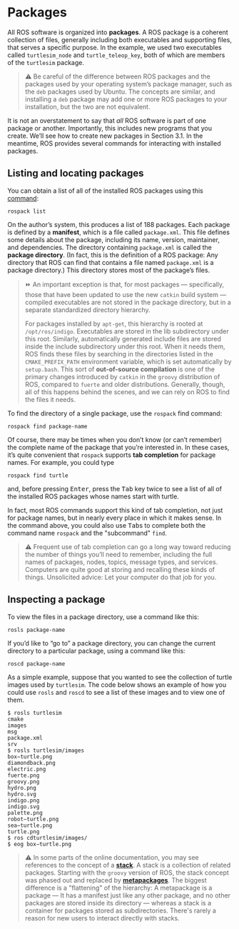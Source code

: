 # Packages

All ROS software is organized into **packages**. A ROS package is a coherent collection of files,
generally including both executables and supporting files, that serves a specific purpose.
In the example, we used two executables called `turtlesim_node` and `turtle_teleop_key`,
both of which are members of the `turtlesim` package.

> ⚠️ Be careful of the difference between ROS packages and the packages used by your
operating system’s package manager, such as the `deb` packages used by Ubuntu.
The concepts are similar, and installing a `deb` package may add one or more ROS
packages to your installation, but the two are not equivalent.

It is not an overstatement to say that _all_ ROS software is part of one package or another.
Importantly, this includes new programs that you create. We’ll see how to create new packages in Section 3.1. 
In the meantime, ROS provides several commands for interacting with
installed packages.

## Listing and locating packages

You can obtain a list of all of the installed ROS packages
using this [command](http://wiki.ros.org/rospack):

```
rospack list
```
On the author’s system, this produces a list of 188 packages.
Each package is defined by a **manifest**, which is a file called `package.xml`. This file
defines some details about the package, including its name, version, maintainer, and dependencies.
The directory containing `package.xml` is called the **package directory**. (In
fact, this is the definition of a ROS package: Any directory that ROS can find that contains
a file named `package.xml` is a package directory.) This directory stores most of the package’s files.

> ⏩ An important exception is that, for most packages — specifically, those that have
> been updated to use the new `catkin` build system — compiled executables are not
> stored in the package directory, but in a separate standardized directory hierarchy.
>
> For packages installed by `apt-get`, this hierarchy is rooted at `/opt/ros/indigo`. 
> Executables are stored in the lib subdirectory under this root. Similarly, automatically
> generated include files are stored inside the include subdirectory under this root.
> When it needs them, ROS finds these files by searching in the directories listed in the
> `CMAKE_PREFIX_PATH` environment variable, which is set automatically by
> `setup.bash`. This sort of **out-of-source compilation** is one of the primary changes
> introduced by `catkin` in the `groovy` distribution of ROS, compared to `fuerte` and
> older distributions. Generally, though, all of this happens behind the scenes, and
> we can rely on ROS to find the files it needs.

To find the directory of a single package, use the `rospack` find command:
```
rospack find package-name
```
Of course, there may be times when you don’t know (or can’t remember) the complete
name of the package that you’re interested in. In these cases, it’s quite convenient that
`rospack` supports **tab completion** for package names. For example, you could type
```
rospack find turtle
```
and, before pressing <kbd>Enter</kbd>, press the <kbd>Tab</kbd> key twice to see a list of all of the installed ROS
packages whose names start with turtle.
  
In fact, most ROS commands support this kind of tab completion, not just for package names, but in nearly every place in which it makes sense. In the command above,
you could also use <kbd>Tab</kbd>s to complete both the command name `rospack` and the "subcommand" `find`.

> ⚠️ Frequent use of tab completion can go a long way toward reducing the number of
> things you’ll need to remember, including the full names of packages, nodes, topics, message types, and services. Computers are quite good at storing and recalling
> these kinds of things. Unsolicited advice: Let your computer do that job for you.

## Inspecting a package

To view the files in a package directory, use a command like this:
```
rosls package-name
```
If you’d like to “go to” a package directory, you can change the current directory to a particular package, using a command like this:
```
roscd package-name
```

As a simple example, suppose that you wanted to see the collection of turtle images used
by `turtlesim`. The code below shows an example of how you could use `rosls` and `roscd` to see a
list of these images and to view one of them.
```console
$ rosls turtlesim
cmake
images
msg
package.xml
srv
$ rosls turtlesim/images
box−turtle.png
diamondback.png
electric.png
fuerte.png
groovy.png
hydro.png
hydro.svg
indigo.png
indigo.svg
palette.png
robot−turtle.png
sea−turtle.png
turtle.png
$ ros cdturtlesim/images/
$ eog box−turtle.png
```

> ⚠️ In some parts of the online documentation, you may see references to the concept of a [**stack**](http://wiki.ros.org/rosbuild/Stacks). A stack is a collection of related packages. Starting with the
> `groovy` version of ROS, the stack concept was phased out and replaced by [**metapackages**](http://wiki.ros.org/catkin/package.xml).
> The biggest difference is a "flattening" of the hierarchy: A metapackage is a package — It has a manifest just like any other package, and no other
packages are stored inside its directory — whereas a stack is a container for packages stored as subdirectories. There's rarely a reason for new users to interact directly
with stacks.
